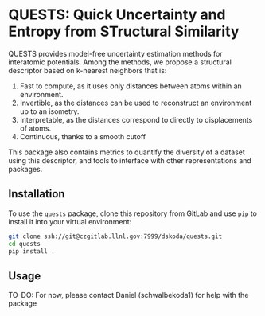 # QUESTS: Quick Uncertainty and Entropy from STructural Similarity

QUESTS provides model-free uncertainty estimation methods for interatomic potentials.
Among the methods, we propose a structural descriptor based on k-nearest neighbors that is:

1. Fast to compute, as it uses only distances between atoms within an environment.
2. Invertible, as the distances can be used to reconstruct an environment up to an isometry.
3. Interpretable, as the distances correspond to directly to displacements of atoms.
4. Continuous, thanks to a smooth cutoff

This package also contains metrics to quantify the diversity of a dataset using this descriptor, and tools to interface with other representations and packages.

## Installation

To use the `quests` package, clone this repository from GitLab and use `pip` to install it into your virtual environment:

```bash
git clone ssh://git@czgitlab.llnl.gov:7999/dskoda/quests.git
cd quests
pip install .
```

## Usage

TO-DO: For now, please contact Daniel (schwalbekoda1) for help with the package
